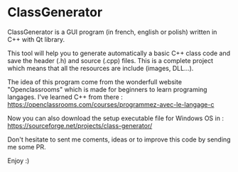 # ClassGenerator

ClassGenerator is a GUI program (in french, english or polish) written in C++ with Qt library.

This tool will help you to generate automatically a basic C++ class code and save the header (.h) and source (.cpp) files.
This is a complete project which means that all the resources are include (images, DLL...).

The idea of this program come from the wonderfull website "Openclassrooms" which is made for beginners to learn programing langages. I've learned C++ from there : https://openclassrooms.com/courses/programmez-avec-le-langage-c

Now you can also download the setup executable file for Windows OS in : https://sourceforge.net/projects/class-generator/

Don't hesitate to sent me coments, ideas or to improve this code by sending me some PR.

Enjoy :)
